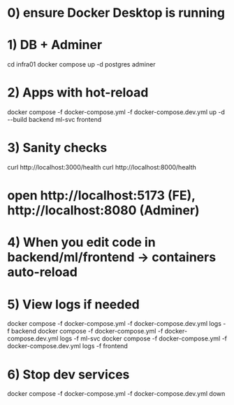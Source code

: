 # 0) ensure Docker Desktop is running

# 1) DB + Adminer
cd infra01
docker compose up -d postgres adminer

# 2) Apps with hot-reload
docker compose -f docker-compose.yml -f docker-compose.dev.yml up -d --build backend ml-svc frontend

# 3) Sanity checks
curl http://localhost:3000/health
curl http://localhost:8000/health
# open http://localhost:5173 (FE), http://localhost:8080 (Adminer)

# 4) When you edit code in backend/ml/frontend → containers auto-reload

# 5) View logs if needed
docker compose -f docker-compose.yml -f docker-compose.dev.yml logs -f backend
docker compose -f docker-compose.yml -f docker-compose.dev.yml logs -f ml-svc
docker compose -f docker-compose.yml -f docker-compose.dev.yml logs -f frontend

# 6) Stop dev services
docker compose -f docker-compose.yml -f docker-compose.dev.yml down